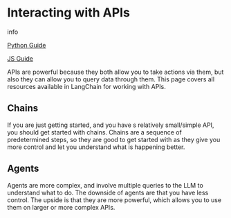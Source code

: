 Interacting with APIs
=====================

info

[Python Guide](https://python.langchain.com/en/latest/use_cases/apis.html)

[JS Guide](https://js.langchain.com/docs/use_cases/api/)

APIs are powerful because they both allow you to take actions via them, but also they can allow you to query data through them. This page covers all resources available in LangChain for working with APIs.

Chains[​](#chains "Direct link to Chains")
------------------------------------------

If you are just getting started, and you have s relatively small/simple API, you should get started with chains. Chains are a sequence of predetermined steps, so they are good to get started with as they give you more control and let you understand what is happening better.

Agents[​](#agents "Direct link to Agents")
------------------------------------------

Agents are more complex, and involve multiple queries to the LLM to understand what to do. The downside of agents are that you have less control. The upside is that they are more powerful, which allows you to use them on larger or more complex APIs.